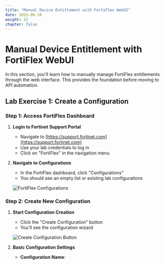 ```yaml
---
title: "Manual Device Entitlement with FortiFlex WebUI"
date: 2025-06-10
weight: 31
chapter: false
---
```


# Manual Device Entitlement with FortiFlex WebUI

In this section, you'll learn how to manually manage FortiFlex entitlements through the web interface. This provides the foundation before moving to API automation.

## Lab Exercise 1: Create a Configuration

### Step 1: Access FortiFlex Dashboard

1. **Login to Fortinet Support Portal**
   - Navigate to [https://support.fortinet.com](https://support.fortinet.com)
   - Use your lab credentials to log in
   - Click on "FortiFlex" in the navigation menu

2. **Navigate to Configurations**
   - In the FortiFlex dashboard, click "Configurations"
   - You should see an empty list or existing lab configurations
   
   ![FortiFlex Configurations](/images/fortiflex-configs-empty.png)

### Step 2: Create New Configuration

1. **Start Configuration Creation**
   - Click the "Create Configuration" button
   - You'll see the configuration wizard

   ![Create Configuration Button](/images/create-config-button.png)

2. **Basic Configuration Settings**
   - **Configuration Name**: 
